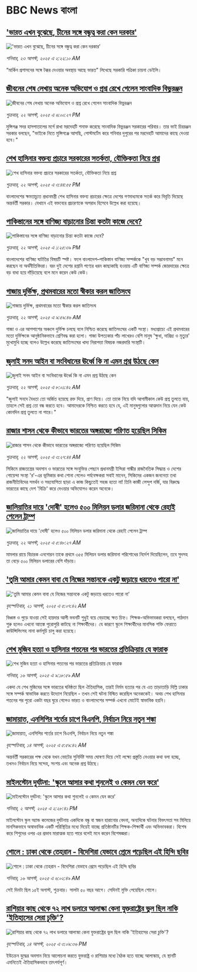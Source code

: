 # BBC News বাংলা## ['ভারত এখন বুঝেছে, চীনের সঙ্গে বন্ধুত্ব করা কেন দরকার'](https://www.bbc.com/bengali/articles/cj4wpx9kpd2o?at_medium=RSS&at_campaign=rss?at_campaign=githubrss)!['ভারত এখন বুঝেছে, চীনের সঙ্গে বন্ধুত্ব করা কেন দরকার'](https://ichef.bbci.co.uk/ace/ws/240/cpsprodpb/537c/live/64a5a260-7f3b-11f0-8ba1-69e5fdbb2b15.jpg)_শনিবার, ২৩ আগস্ট, ২০২৫ এ ২:২২:১০ AM_“মার্কিন প্রশাসনের সঙ্গে টক্কর দেওয়ার অবস্থায় আছে ভারত" লিখেছে সরকারি পত্রিকা   চায়না ডেইলি।## [জীবনের শেষ লেখায় অনেক অভিযোগ ও প্রশ্ন রেখে গেলেন সাংবাদিক বিভুরঞ্জন](https://www.bbc.com/bengali/articles/cqxgp9g7p97o?at_medium=RSS&at_campaign=rss?at_campaign=githubrss)![জীবনের শেষ লেখায় অনেক অভিযোগ ও প্রশ্ন রেখে গেলেন সাংবাদিক বিভুরঞ্জন](https://ichef.bbci.co.uk/ace/ws/240/cpsprodpb/35b7/live/e2c4f930-7f7b-11f0-83cc-c5da98c419b8.jpg)_শুক্রবার, ২২ আগস্ট, ২০২৫ এ ৬:০০:২৭ PM_মুন্সিগঞ্জ সদর হাসপাতালের মর্গে রাখা মরদেহটি শনাক্ত করেছে সাংবাদিক বিভুরঞ্জন সরকারের পরিবার। তার ভাই চিররঞ্জন সরকার বলছেন, "ভাইকে নিতে মুন্সিগঞ্জে আসছি, পোস্টমর্টেম করে শনিবার দুপুরের পর মরদেহটি আমাদের কাছে দেওয়া হবে।"## [শেখ হাসিনার বক্তব্য প্রচারে সরকারের সতর্কতা, যৌক্তিকতা নিয়ে প্রশ্ন ](https://www.bbc.com/bengali/articles/cy85279gr7vo?at_medium=RSS&at_campaign=rss?at_campaign=githubrss)![শেখ হাসিনার বক্তব্য প্রচারে সরকারের সতর্কতা, যৌক্তিকতা নিয়ে প্রশ্ন ](https://ichef.bbci.co.uk/ace/ws/240/cpsprodpb/f576/live/be594130-7f5a-11f0-a34f-318be3fb0481.jpg)_শুক্রবার, ২২ আগস্ট, ২০২৫ এ ৩:৪৪:৫৫ PM_বাংলাদেশের ক্ষমতাচ্যুত প্রধানমন্ত্রী শেখ হাসিনার বক্তব্য প্রচারের ক্ষেত্রে দেশের গণমাধ্যমকে সতর্ক করে বিবৃতি দিয়েছে অন্তর্বর্তী সরকার। যেখানে এই বক্তব্যের প্রচারণাকে অপরাধ হিসেবে উল্লেখ করা হয়েছে।## [পাকিস্তানের সঙ্গে বাণিজ্য বাড়ানোর চিন্তা কতটা কাজে দেবে?](https://www.bbc.com/bengali/articles/cy4d2ye52y4o?at_medium=RSS&at_campaign=rss?at_campaign=githubrss)![পাকিস্তানের সঙ্গে বাণিজ্য বাড়ানোর চিন্তা কতটা কাজে দেবে?](https://ichef.bbci.co.uk/ace/ws/240/cpsprodpb/0039/live/b460de00-7f4a-11f0-ace8-c7fe3706c172.jpg)_শুক্রবার, ২২ আগস্ট, ২০২৫ এ ১:২৫:৩৯ PM_বাংলাদেশের বাণিজ্য ঘাটতির বিষয়টি স্পষ্ট। ফলে বাংলাদেশ–পাকিস্তান বাণিজ্য সম্পর্ককে "খুব বড় সম্ভাবনাময়" মনে করছেন না অর্থনীতিবিদরা। বরং দুই দেশের রপ্তানি পণ্যের ধরন কাছাকাছি হওয়ায় এটি বাণিজ্য সম্পর্ক জোরদারের ক্ষেত্রে বড় বাধা হয়ে দাঁড়িয়েছে বলে মনে করেন কেউ কেউ।## [গাজায় দুর্ভিক্ষ, প্রথমবারের মতো স্বীকার করল জাতিসংঘ](https://www.bbc.com/bengali/articles/cj6yp224y0ko?at_medium=RSS&at_campaign=rss?at_campaign=githubrss)![গাজায় দুর্ভিক্ষ, প্রথমবারের মতো স্বীকার করল জাতিসংঘ](https://ichef.bbci.co.uk/ace/ws/240/cpsprodpb/0a2f/live/c0b70a50-7f39-11f0-83cc-c5da98c419b8.jpg)_শুক্রবার, ২২ আগস্ট, ২০২৫ এ ৯:৫৯:৪৬ AM_গাজা ও এর আশপাশের অঞ্চলে দুর্ভিক্ষ চলছে বলে নিশ্চিত করেছে জাতিসংঘের একটি সংস্থা। মধ্যপ্রাচ্যে এই প্রথমবারের মতো দুর্ভিক্ষকে আনুষ্ঠানিকভাবে শ্রেণিবদ্ধ করা হলো। গাজা উপত্যকার পাঁচ লাখেরও বেশি মানুষ 'ক্ষুধা, দারিদ্র্য ও মৃত্যুর' মুখোমুখি হচ্ছে বলেও উল্লেখ করেছে জাতিসংঘের খাদ্য নিরাপত্তা বিষয়ক নজরদারি সংস্থাটি।## [জুলাই সনদ আইন বা সংবিধানের ঊর্ধ্বে কি না এমন প্রশ্ন উঠছে কেন](https://www.bbc.com/bengali/articles/c9397w7n38wo?at_medium=RSS&at_campaign=rss?at_campaign=githubrss)![জুলাই সনদ আইন বা সংবিধানের ঊর্ধ্বে কি না এমন প্রশ্ন উঠছে কেন](https://ichef.bbci.co.uk/ace/ws/240/cpsprodpb/9650/live/c9787cc0-7e9c-11f0-9b5a-93b6ac298424.jpg)_শুক্রবার, ২২ আগস্ট, ২০২৫ এ ৮:০১:৪২ AM_"জুলাই সনদে বৈধতা তো অর্জিত হয়েছে রক্ত দিয়ে, প্রাণ দিয়ে। তো তাকে নিয়ে যদি আগামীকাল কেউ প্রশ্ন তুলতে যায়, তাহলে সেই প্রশ্ন তো বন্ধ করতে হবে। আমাদেরকে নিশ্চিত করতে হবে যে, এই মানুষগুলোর আত্মদান নিয়ে যেন কেউ কোনদিন প্রশ্ন তুলতে  না পারে।”## [রাজার শাসন থেকে কীভাবে ভারতের অঙ্গরাজ্যে পরিণত হয়েছিল সিকিম](https://www.bbc.com/bengali/articles/clygp67zpy6o?at_medium=RSS&at_campaign=rss?at_campaign=githubrss)![রাজার শাসন থেকে কীভাবে ভারতের অঙ্গরাজ্যে পরিণত হয়েছিল সিকিম](https://ichef.bbci.co.uk/ace/ws/240/cpsprodpb/f7c7/live/8c67e590-41e9-11f0-ae42-c9936551965a.jpg)_শুক্রবার, ২২ আগস্ট, ২০২৫ এ ৩:২৭:৪৪ AM_সিকিমে রাজতন্ত্রের অবসান ও ভারতের সঙ্গে সংযুক্তির পেছনে প্রধানমন্ত্রী ইন্দিরা গান্ধীর রাজনৈতিক সিদ্ধান্ত ও দেশের গোয়েন্দা সংস্থা 'র'-এর ভূমিকার কথা শোনা গেলেও  পর্যবেক্ষকরা সবাই মানেন, সিকিমের একজন জননেতা তথা রাজনীতিবিদের সমর্থন ও সহযোগিতা ছাড়া এ কাজ কিছুতেই সহজ হতো না! তিনি কাজী লেন্দুপ দর্জি, যার বিরুদ্ধে ভারতের কাছে দেশ 'বিক্রি' করে দেওয়ার অভিযোগও করেন অনেকে।## [জালিয়াতির দায়ে 'দোষী' হলেও ৫০০ মিলিয়ন ডলার জরিমানা থেকে রেহাই পেলেন ট্রাম্প](https://www.bbc.com/bengali/articles/c0l6eryj14po?at_medium=RSS&at_campaign=rss?at_campaign=githubrss)![জালিয়াতির দায়ে 'দোষী' হলেও ৫০০ মিলিয়ন ডলার জরিমানা থেকে রেহাই পেলেন ট্রাম্প](https://ichef.bbci.co.uk/ace/ws/240/cpsprodpb/a74c/live/b6a78a90-7f06-11f0-ab3e-bd52082cd0ae.jpg)_শুক্রবার, ২২ আগস্ট, ২০২৫ এ ৫:৪৮:২৭ AM_মামলার রায়ে বিচারক এনগোরন তাকে প্রথমে ৩৫৫ মিলিয়ন ডলার জরিমানা পরিশোধের নির্দেশ দিয়েছিলেন, তবে সুদসহ তা বেড়ে ৫০০ মিলিয়ন ডলারের বেশি দাঁড়ায়।## ['তুমি আমার কেমন বাবা যে নিজের সন্তানকে একটু জড়ায়ে ধরতেও পারো না'](https://www.bbc.com/bengali/articles/c80dj0dxg8vo?at_medium=RSS&at_campaign=rss?at_campaign=githubrss)!['তুমি আমার কেমন বাবা যে নিজের সন্তানকে একটু জড়ায়ে ধরতেও পারো না'](https://ichef.bbci.co.uk/ace/ws/240/cpsprodpb/a725/live/6b0e2300-7dd5-11f0-88a2-b9725373e32e.jpg)_বৃহস্পতিবার, ২১ আগস্ট, ২০২৫ এ ৫:০৭:৪২ AM_বিধ্বস্ত ও পুড়ে যাওয়া সেই হায়দার আলী ভবনটি শুধু্‌ই বয়ে বেড়াচ্ছে ক্ষত চিহ্ন। শিক্ষক-অভিভাবকরা বলছেন, পাঠদান শুরু হলেও এখনো আতঙ্ক পুরোপুরি কাটছে না শিক্ষার্থীদের। যে কারণে স্কুলে শিক্ষার্থীদের মানসিক শক্তি ফেরাতে কাউন্সিলিংসহ নানা কর্মসূচি চালু করা হয়েছে।## [শেখ মুজিব হত্যা ও হাসিনার পতনের পর ভারতের প্রতিক্রিয়ায় যে ফারাক](https://www.bbc.com/bengali/articles/cly39465d10o?at_medium=RSS&at_campaign=rss?at_campaign=githubrss)![শেখ মুজিব হত্যা ও হাসিনার পতনের পর ভারতের প্রতিক্রিয়ায় যে ফারাক](https://ichef.bbci.co.uk/ace/ws/240/cpsprodpb/473f/live/567ab140-7855-11f0-8071-1788c7e8ae0e.jpg)_শনিবার, ১৬ আগস্ট, ২০২৫ এ ৯:১৮:৫৯ AM_একদা যে শেখ মুজিবের সঙ্গে ভারতের ঘনিষ্ঠতা ছিল ঐতিহাসিক, তারই নির্মম হত্যার পর যে এত তাড়াতাড়ি দিল্লি ঢাকার সঙ্গে সম্পর্ক স্বাভাবিক করতে উদ্যোগ নিয়েছিল - তখন সেই ঘটনা বিস্মিত করেছিল অনেককেই। অথচ শেখ হাসিনার পতনের পর পুরো একটা বছর ঘুরে গেলেও ভারত ও বাংলাদেশের সম্পর্ক এখনো মোটেই স্বাভাবিক হয়নি।## [জামায়াত, এনসিপির শর্তের চাপে বিএনপি, নির্বাচন নিয়ে নতুন শঙ্কা ](https://www.bbc.com/bengali/articles/cgjyd701vwgo?at_medium=RSS&at_campaign=rss?at_campaign=githubrss)![জামায়াত, এনসিপির শর্তের চাপে বিএনপি, নির্বাচন নিয়ে নতুন শঙ্কা ](https://ichef.bbci.co.uk/ace/ws/240/cpsprodpb/6c32/live/ba7784d0-78a4-11f0-a975-cb151ca452f4.jpg)_বৃহস্পতিবার, ১৪ আগস্ট, ২০২৫ এ ৫:৫৯:৪২ AM_অন্তর্বর্তী সরকারের পক্ষ থেকে যখন ভোটের সুনির্দিষ্ট সময় ঘোষণা দিয়ে সেই লক্ষ্যে প্রস্তুতি নেওয়ার কথা বলা হচ্ছে, তখনও নির্বাচন নিয়ে সন্দেহ, সংশয় এবং অনেক প্রশ্ন উঠছে।## [মাইলস্টোন দুর্ঘটনা: 'স্কুলে আসার কথা শুনলেই ও কেমন যেন করে'](https://www.bbc.com/bengali/articles/cz0ylyd50k3o?at_medium=RSS&at_campaign=rss?at_campaign=githubrss)![মাইলস্টোন দুর্ঘটনা: 'স্কুলে আসার কথা শুনলেই ও কেমন যেন করে'](https://ichef.bbci.co.uk/ace/ws/240/cpsprodpb/b1a9/live/559e9ab0-6fa5-11f0-8dbd-f3d32ebd3327.png)_শনিবার, ২ আগস্ট, ২০২৫ এ ২:২৮:৪১ PM_মাইলস্টোন স্কুল অ্যান্ড কলেজের দুর্ঘটনায় একদিকে বন্ধু বা স্বজন হারানোর বেদনা, অন্যদিকে ঘটনার বিভৎসতা সব মিলিয়ে মানসিকভাবে অস্বাভাবিক একটি পরিস্থিতির মধ্যে দিয়েই যাচ্ছে প্রতিষ্ঠানটির শিক্ষক-শিক্ষার্থী এবং অভিভাবকরা। বিশেষ করে শিশুদের ওপর এর প্রভাব মারাত্মক হতে পারে বলেই মনে করেন বিশেষজ্ঞরা।## [শোলে : ঢাকা থেকে তেহরান - বিদেশিরা যেভাবে প্রেমে পড়েছিল এই হিন্দি ছবির](https://www.bbc.com/bengali/articles/cly73ww3wyxo?at_medium=RSS&at_campaign=rss?at_campaign=githubrss)![শোলে : ঢাকা থেকে তেহরান - বিদেশিরা যেভাবে প্রেমে পড়েছিল এই হিন্দি ছবির](https://ichef.bbci.co.uk/ace/ws/240/cpsprodpb/22a4/live/5b2e4060-79d8-11f0-83cc-c5da98c419b8.jpg)_শনিবার, ১৬ আগস্ট, ২০২৫ এ ৬:০২:৪৯ AM_সেই দিনটা ছিল ১৫ই অগাস্ট, শুক্রবার। সালটা ৫০ বছর আগে। সেদিনই মুক্তি পেয়েছিল শোলে।## [রাশিয়ার কাছ থেকে ৭২ লাখ ডলারে আলাস্কা কেনা যুক্তরাষ্ট্রের ভুল ছিল নাকি 'ইতিহাসের সেরা চুক্তি'?](https://www.bbc.com/bengali/articles/c2kzpq131nzo?at_medium=RSS&at_campaign=rss?at_campaign=githubrss)![রাশিয়ার কাছ থেকে ৭২ লাখ ডলারে আলাস্কা কেনা যুক্তরাষ্ট্রের ভুল ছিল নাকি 'ইতিহাসের সেরা চুক্তি'?](https://ichef.bbci.co.uk/ace/ws/240/cpsprodpb/72b4/live/8b981eb0-78ed-11f0-8071-1788c7e8ae0e.jpg)_বৃহস্পতিবার, ১৪ আগস্ট, ২০২৫ এ ৩:০৯:৩৬ PM_ইউক্রেন যুদ্ধের অবসান নিয়ে আলোচনা করতে যুক্তরাষ্ট্র ও রাশিয়ার মধ্যে বৈঠক হতে যাচ্ছে আলাস্কায়, যে স্থানটি এমনিতেই ঐতিহাসিকভাবে তাৎপর্যপূর্ণ।